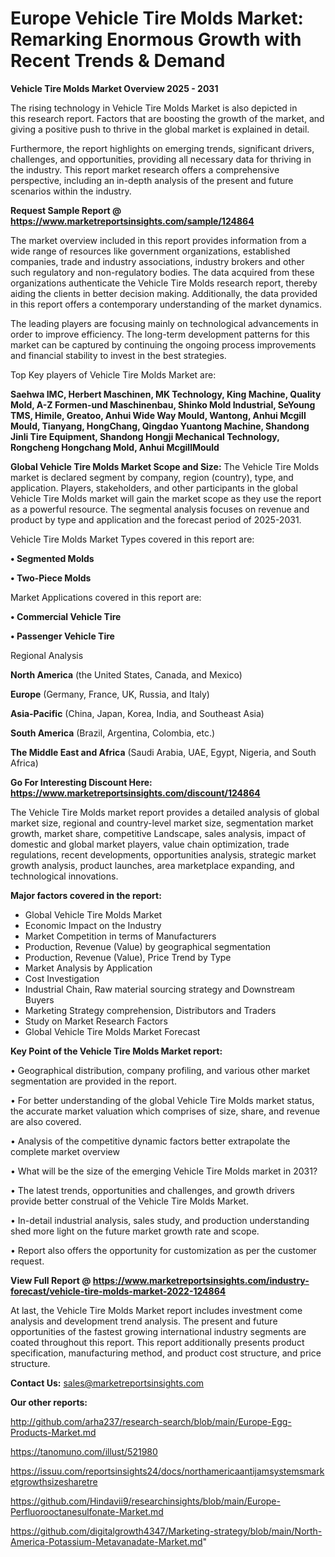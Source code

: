 # Europe Vehicle Tire Molds Market: Remarking Enormous Growth with Recent Trends & Demand

<Strong> Vehicle Tire Molds Market Overview 2025 - 2031</strong>

The rising technology in Vehicle Tire Molds Market is also depicted in this research report. Factors that are boosting the growth of the market, and giving a positive push to thrive in the global market is explained in detail.

Furthermore, the report highlights on emerging trends, significant drivers, challenges, and opportunities, providing all necessary data for thriving in the industry. This report market research offers a comprehensive perspective, including an in-depth analysis of the present and future scenarios within the industry.

<strong>Request Sample Report @ <a href=https://www.marketreportsinsights.com/sample/124864>https://www.marketreportsinsights.com/sample/124864</a></strong>

The market overview included in this report provides information from a wide range of resources like government organizations, established companies, trade and industry associations, industry brokers and other such regulatory and non-regulatory bodies. The data acquired from these organizations authenticate the Vehicle Tire Molds research report, thereby aiding the clients in better decision making. Additionally, the data provided in this report offers a contemporary understanding of the market dynamics.

The leading players are focusing mainly on technological advancements in order to improve efficiency. The long-term development patterns for this market can be captured by continuing the ongoing process improvements and financial stability to invest in the best strategies.

Top Key players of Vehicle Tire Molds Market are:

<strong>Saehwa IMC, Herbert Maschinen, MK Technology, King Machine, Quality Mold, A-Z Formen-und Maschinenbau, Shinko Mold Industrial, SeYoung TMS, Himile, Greatoo, Anhui Wide Way Mould, Wantong, Anhui Mcgill Mould, Tianyang, HongChang, Qingdao Yuantong Machine, Shandong Jinli Tire Equipment, Shandong Hongji Mechanical Technology, Rongcheng Hongchang Mold, Anhui McgillMould</strong>

<strong><b>Global Vehicle Tire Molds Market Scope and Size:</b></strong>
The Vehicle Tire Molds market is declared segment by company, region (country), type, and application. Players, stakeholders, and other participants in the global Vehicle Tire Molds market will gain the market scope as they use the report as a powerful resource. The segmental analysis focuses on revenue and product by type and application and the forecast period of 2025-2031.

Vehicle Tire Molds Market Types covered in this report are:

<strong>• Segmented Molds

• Two-Piece Molds</strong>

Market Applications covered in this report are:

<strong>• Commercial Vehicle Tire

• Passenger Vehicle Tire</strong> 

Regional Analysis

<strong>North America</strong> (the United States, Canada, and Mexico)

<strong>Europe</strong> (Germany, France, UK, Russia, and Italy)

<strong>Asia-Pacific</strong> (China, Japan, Korea, India, and Southeast Asia)

<strong>South America</strong> (Brazil, Argentina, Colombia, etc.)

<strong>The Middle East and Africa</strong> (Saudi Arabia, UAE, Egypt, Nigeria, and South Africa)

<strong>Go For Interesting Discount Here: <a href=https://www.marketreportsinsights.com/discount/124864>https://www.marketreportsinsights.com/discount/124864</a></strong>

The Vehicle Tire Molds market report provides a detailed analysis of global market size, regional and country-level market size, segmentation market growth, market share, competitive Landscape, sales analysis, impact of domestic and global market players, value chain optimization, trade regulations, recent developments, opportunities analysis, strategic market growth analysis, product launches, area marketplace expanding, and technological innovations.

<strong><b>Major factors covered in the report:</b></strong>
<ul>
  <li>Global Vehicle Tire Molds Market </li>
  <li>Economic Impact on the Industry</li>
  <li>Market Competition in terms of Manufacturers</li>
  <li>Production, Revenue (Value) by geographical segmentation</li>
  <li>Production, Revenue (Value), Price Trend by Type</li>
  <li>Market Analysis by Application</li>
  <li>Cost Investigation</li>
  <li>Industrial Chain, Raw material sourcing strategy and Downstream Buyers</li>
  <li>Marketing Strategy comprehension, Distributors and Traders</li>
  <li>Study on Market Research Factors</li>
  <li>Global Vehicle Tire Molds Market Forecast</li>
</ul>

<strong><b>Key Point of the Vehicle Tire Molds Market report:</b></strong>

• Geographical distribution, company profiling, and various other market segmentation are provided in the report.

• For better understanding of the global Vehicle Tire Molds market status, the accurate market valuation which comprises of size, share, and revenue are also covered.

• Analysis of the competitive dynamic factors better extrapolate the complete market overview

• What will be the size of the emerging Vehicle Tire Molds market in 2031?

• The latest trends, opportunities and challenges, and growth drivers provide better construal of the Vehicle Tire Molds Market.

• In-detail industrial analysis, sales study, and production understanding shed more light on the future market growth rate and scope.

• Report also offers the opportunity for customization as per the customer request.

<strong><b>View Full Report @ <a href=https://www.marketreportsinsights.com/industry-forecast/vehicle-tire-molds-market-2022-124864>https://www.marketreportsinsights.com/industry-forecast/vehicle-tire-molds-market-2022-124864</a></b></strong>


At last, the Vehicle Tire Molds Market report includes investment come analysis and development trend analysis. The present and future opportunities of the fastest growing international industry segments are coated throughout this report. This report additionally presents product specification, manufacturing method, and product cost structure, and price structure.

<strong>Contact Us:</strong>
sales@marketreportsinsights.com

<strong>Our other reports:</strong>

<a href=http://github.com/arha237/research-search/blob/main/Europe-Egg-Products-Market.md>http://github.com/arha237/research-search/blob/main/Europe-Egg-Products-Market.md</a>

<a href=https://tanomuno.com/illust/521980>https://tanomuno.com/illust/521980</a>

<a href=https://issuu.com/reportsinsights24/docs/northamericaantijamsystemsmarketgrowthsizesharetre>https://issuu.com/reportsinsights24/docs/northamericaantijamsystemsmarketgrowthsizesharetre</a>

<a href=https://github.com/Hindavii9/researchinsights/blob/main/Europe-Perfluorooctanesulfonate-Market.md>https://github.com/Hindavii9/researchinsights/blob/main/Europe-Perfluorooctanesulfonate-Market.md</a>

<a href=https://github.com/digitalgrowth4347/Marketing-strategy/blob/main/North-America-Potassium-Metavanadate-Market.md>https://github.com/digitalgrowth4347/Marketing-strategy/blob/main/North-America-Potassium-Metavanadate-Market.md</a>"
